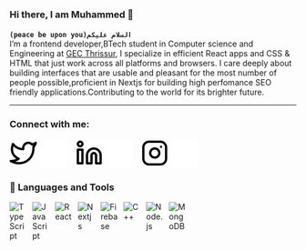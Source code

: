 ### Hi there, I am Muhammed 👋

**`(peace be upon you)السلام عليكم `**
<br>
I’m a frontend developer,BTech student in Computer science and Engineering at [GEC Thrissur](https://gectcr.ac.in/), I specialize in efficient React apps and CSS & HTML that just work across all platforms and browsers. I care deeply about building interfaces that are usable and pleasant for the most number of people possible,proficient in Nextjs for building high perfomance SEO friendly applications.Contributing to the world for its brighter future.

---

### Connect with me:
[![website](./img/twitter-light.svg)](https://twitter.com/0xMuhammed770#gh-light-mode-only)
[![website](./img/twitter-dark.svg)](https://twitter.com/0xMuhammed770#gh-dark-mode-only)
&nbsp;&nbsp;
[![website](./img/linkedin-light.svg)](https://www.linkedin.com/in/muhammed770#gh-light-mode-only)
[![website](./img/linkedin-dark.svg)](https://www.linkedin.com/in/muhammed770#gh-dark-mode-only)
&nbsp;&nbsp;
[![website](./img/instagram-light.svg)](https://www.instagram.com/muhamme.d_#gh-light-mode-only)
[![website](./img/instagram-dark.svg)](https://www.instagram.com/muhamme.d_#gh-dark-mode-only)

### 🧰 Languages and Tools
<img align="left" alt="TypeScript" width="30px" style="padding-right:10px;" src="https://cdn.jsdelivr.net/gh/devicons/devicon/icons/typescript/typescript-original.svg" /> 
<img align="left" alt="JavaScript" width="30px" style="padding-right:10px;" src="https://cdn.jsdelivr.net/gh/devicons/devicon/icons/javascript/javascript-plain.svg" />
<img align="left" alt="React" width="30px" style="padding-right:10px;" src="https://cdn.jsdelivr.net/gh/devicons/devicon/icons/react/react-original.svg" />
<img align="left" alt="Nextjs" width="30px" style="padding-right:10px;" src="https://camo.githubusercontent.com/e1e113df83e7731fdb90f6f0ab2eeb155fd1b48c27d99814dcf1c23c0acdc6a2/68747470733a2f2f6173736574732e76657263656c2e636f6d2f696d6167652f75706c6f61642f76313636323133303535392f6e6578746a732f49636f6e5f6461726b5f6261636b67726f756e642e706e67" />
<img align="left" alt="Firebase" width="30px" style="padding-right:10px;" src="https://cdn.jsdelivr.net/gh/devicons/devicon/icons/firebase/firebase-plain.svg" />
<img align="left" alt="C++" width="30px" style="padding-right:10px;" src="https://cdn.jsdelivr.net/gh/devicons/devicon/icons/cplusplus/cplusplus-line.svg" />
<img align="left" alt="Node.js" width="30px" style="padding-right:10px;" src="https://cdn.jsdelivr.net/gh/devicons/devicon/icons/nodejs/nodejs-original.svg" />
<img align="left" alt="MongoDB" width="30px" style="padding-right:10px;" src="https://cdn.jsdelivr.net/gh/devicons/devicon/icons/mongodb/mongodb-original-wordmark.svg" />

<br>
<br>


#
